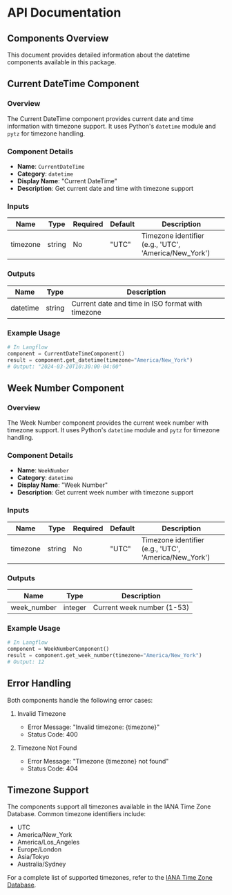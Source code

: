# API Documentation

## Components Overview

This document provides detailed information about the datetime components available in this package.

## Current DateTime Component

### Overview
The Current DateTime component provides current date and time information with timezone support. It uses Python's `datetime` module and `pytz` for timezone handling.

### Component Details
- **Name**: `CurrentDateTime`
- **Category**: `datetime`
- **Display Name**: "Current DateTime"
- **Description**: Get current date and time with timezone support

### Inputs
| Name | Type | Required | Default | Description |
|------|------|----------|---------|-------------|
| timezone | string | No | "UTC" | Timezone identifier (e.g., 'UTC', 'America/New_York') |

### Outputs
| Name | Type | Description |
|------|------|-------------|
| datetime | string | Current date and time in ISO format with timezone |

### Example Usage
```python
# In Langflow
component = CurrentDateTimeComponent()
result = component.get_datetime(timezone="America/New_York")
# Output: "2024-03-20T10:30:00-04:00"
```

## Week Number Component

### Overview
The Week Number component provides the current week number with timezone support. It uses Python's `datetime` module and `pytz` for timezone handling.

### Component Details
- **Name**: `WeekNumber`
- **Category**: `datetime`
- **Display Name**: "Week Number"
- **Description**: Get current week number with timezone support

### Inputs
| Name | Type | Required | Default | Description |
|------|------|----------|---------|-------------|
| timezone | string | No | "UTC" | Timezone identifier (e.g., 'UTC', 'America/New_York') |

### Outputs
| Name | Type | Description |
|------|------|-------------|
| week_number | integer | Current week number (1-53) |

### Example Usage
```python
# In Langflow
component = WeekNumberComponent()
result = component.get_week_number(timezone="America/New_York")
# Output: 12
```

## Error Handling

Both components handle the following error cases:

1. Invalid Timezone
   - Error Message: "Invalid timezone: {timezone}"
   - Status Code: 400

2. Timezone Not Found
   - Error Message: "Timezone {timezone} not found"
   - Status Code: 404

## Timezone Support

The components support all timezones available in the IANA Time Zone Database. Common timezone identifiers include:

- UTC
- America/New_York
- America/Los_Angeles
- Europe/London
- Asia/Tokyo
- Australia/Sydney

For a complete list of supported timezones, refer to the [IANA Time Zone Database](https://en.wikipedia.org/wiki/List_of_tz_database_time_zones). 